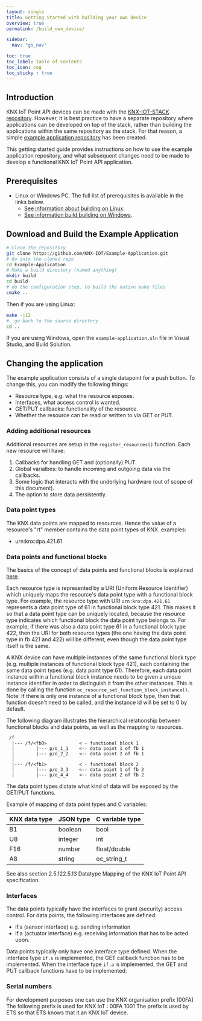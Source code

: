 ```yaml
---
layout: single
title: Getting Started with building your own device
overview: true
permalink: /build_own_device/

sidebar:
  nav: "gs_nav"

toc: true
toc_label: Table of Contents
toc_icon: cog
toc_sticky : true
---
```



## Introduction

KNX IoT Point API devices can be made with the [KNX-IOT-STACK repository](https://github.com/KNX-IOT/KNX-IOT-STACK). However, it is best practice to have a separate repository where applications can be developed on top of the stack, rather than building the applications within the same repository as the stack. For that reason, a simple [example application repository](https://github.com/KNX-IOT/Example-Application) has been created. 

This getting started guide provides instructions on how to use the example application repository, and what subsequent changes need to be made to develop a functional KNX IoT Point API application.

## Prerequisites

- Linux or Windows PC. The full list of prerequisites is available in the links below.
  - [See information about building on Linux](/building_linux).
  - [See information build building on Windows](/building_windows).

## Download and Build the Example Application

```bash
# Clone the repository 
git clone https://github.com/KNX-IOT/Example-Application.git
# Go into the cloned repo
cd Example-Application
# Make a build directory (named anything)
mkdir build
cd build 
# do the configuration step, to build the native make files
cmake ..
```

Then if you are using Linux:

```bash
make -j12
#  go back to the source directory
cd ..
```

If you are using Windows, open the `example-application.sln` file in Visual Studio, and Build Solution.

## Changing the application

The example application consists of a single datapoint for a push button. To change this, you can modify the following things:

- Resource type, e.g. what the resource exposes.
- Interfaces, what access control is wanted.
- GET/PUT callbacks: functionality of the resource.
- Whether the resource can be read or written to via GET or PUT.

### Adding additional resources

Additional resources are setup in the `register_resources()` function.
Each new resource will have:

1. Callbacks for handling GET and (optionally) PUT.
2. Global varialbes: to handle incoming and outgoing data via the callbacks.
3. Some logic that interacts with the underlying hardware (out of scope of this document).
4. The option to store data persistently.

### Data point types

The KNX data points are mapped to resources.
Hence the value of a resource's "rt" member contains the data point types of KNX.
examples:

- urn:knx:dpa.421.61

### Data points and functional blocks

The basics of the concept of data points and functional blocks is explained [here](knx_ipa.md#functional-blocks--data-points).

Each resource type is represented by a URI (Uniform Resource Identifier) which uniquely maps the resource's data point type with a functional block type. For example, the resource type with URI `urn:knx:dpa.421.61` represents a data point type of 61 in functional block type 421. This makes it so that a data point type can be uniquely located, because the resource type indicates which functional block the data point type belongs to. For example, if there was also a data point type 61 in a functional block type 422, then the URI for both resource types (the one having the data point type in fb 421 and 422) will be different, even though the data point type itself is the same.

A KNX device can have multiple instances of the same functional block type (e.g. multiple instances of functional block type 421), each containing the same data point types (e.g. data point type 61). Therefore, each data point instance within a functional block instance needs to be given a unique instance identifier in order to distinguish it from the other instances. This is done by calling the function `oc_resource_set_function_block_instance()`. Note: If there is only one instance of a functional block type, then that function doesn't need to be called, and the instance id will be set to 0 by default.

The following diagram illustrates the hierarchical relationship between functional blocks and data points, as well as the mapping to resources.

```
 /f
  |--- /f/<fb0>            < - functional block 1
  |        |--- p/o_1_1    <-- data point 1 of fb 1
  |        |--- p/o_2_2    <-- data point 2 of fb 1
  |
  |--- /f/<fb1>            < - functional block 2
  |        |--- p/o_3_3    <-- data point 1 of fb 2
  |        |--- p/o_4_4    <-- data point 2 of fb 2
```

The data point types dictate what kind of data will be exposed by the GET/PUT functions.

Example of mapping of data point types and C variables:

|  KNX data type |  JSON type | C variable type |
|----------------| -----------| --------------- |
| B1             | boolean    | bool            |
| U8             | integer    | int             |
| F16            | number     | float/double    |
| A8             | string     | oc_string_t     |

See also section 2.5.122.5.13 Datatype Mapping of the KNX IoT Point API specification.

### Interfaces

The data points typically have the interfaces to grant (security) access control.
For data points, the following interfaces are defined:

- if.s (sensor interface) e.g. sending information
- if.a (actuator interface) e.g. receiving information that has to be acted upon.

Data points typically only have one interface type defined.
When the interface type `if.s` is implemented, the GET callback function has to be implemented.
When the interface type `if.a` is implemented, the GET and PUT callback functions have to be implemented.

### Serial numbers

For development purposes one can use the KNX organisation prefix [00FA]
The following prefix is used for KNX IoT : 00FA 1001
The prefix is used by ETS so that ETS knows that it an KNX IoT device.
